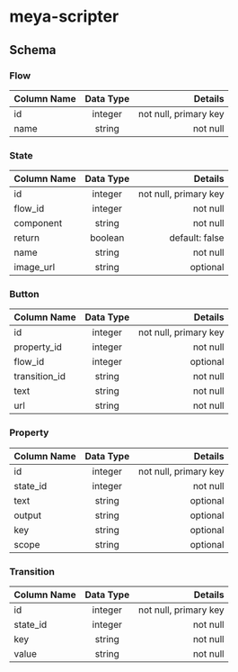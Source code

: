 # meya-scripter

## Schema

### Flow

| Column Name   | Data Type     | Details |
| ------------- |:-------------:| -----:  |
| id            | integer       | not null, primary key |
| name          | string        | not null |

### State

| Column Name   | Data Type     | Details |
| ------------- |:-------------:| -----:  |
| id            | integer       | not null, primary key |
| flow_id       | integer       | not null |
| component     | string        | not null |
| return        | boolean       | default: false |
| name          | string        | not null |
| image_url     | string        | optional |

### Button

| Column Name   | Data Type     | Details |
| ------------- |:-------------:| -----:  |
| id            | integer       | not null, primary key |
| property_id   | integer       | not null | 
| flow_id       | integer       | optional | <!-- flow -->
| transition_id | string        | not null | <!-- action -->
| text          | string        | not null |
| url           | string        | not null |

### Property

| Column Name   | Data Type     | Details |
| ------------- |:-------------:| -----:  |
| id            | integer       | not null, primary key |
| state_id      | integer       | not null |
| text          | string        | optional |
| output        | string        | optional |
| key           | string        | optional |
| scope         | string        | optional |

### Transition

| Column Name   | Data Type     | Details |
| ------------- |:-------------:| -----:  |
| id            | integer       | not null, primary key |
| state_id      | integer       | not null |
| key           | string        | not null |
| value         | string        | not null |
